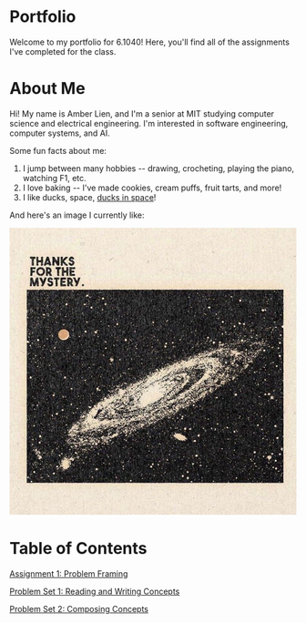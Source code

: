 # Portfolio

Welcome to my portfolio for 6.1040! Here, you'll find all of the assignments I've completed for the class.

# About Me

Hi! My name is Amber Lien, and I'm a senior at MIT studying computer science and electrical engineering.
I'm interested in software engineering, computer systems, and AI.

Some fun facts about me:

1. I jump between many hobbies -- drawing, crocheting, playing the piano, watching F1, etc.
2. I love baking -- I've made cookies, cream puffs, fruit tarts, and more!
3. I like ducks, space, [ducks in space](https://kurzgesagt.org/)!

And here's an image I currently like:

![Picture of the Milky Way with the Caption 'Thanks for the Mystery.'](assets/portfolio_img.png)

# Table of Contents

[Assignment 1: Problem Framing](assignments/assignment1.md)

[Problem Set 1: Reading and Writing Concepts](psets/pset1.md)

[Problem Set 2: Composing Concepts](psets/pset2.md)
